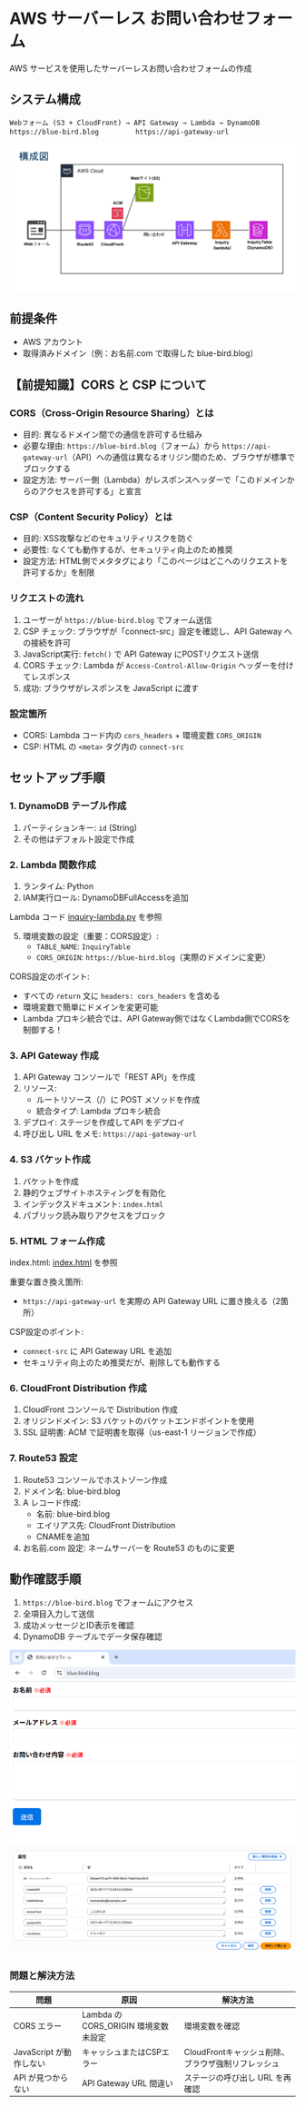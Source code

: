 # AWS サーバーレス お問い合わせフォーム

AWS サービスを使用したサーバーレスお問い合わせフォームの作成

## システム構成

```
Webフォーム (S3 + CloudFront) → API Gateway → Lambda → DynamoDB
https://blue-bird.blog         https://api-gateway-url
```
![alt text](images/arc.png)

## 前提条件

- AWS アカウント
- 取得済みドメイン（例：お名前.com で取得した blue-bird.blog）

## 【前提知識】CORS と CSP について

### CORS（Cross-Origin Resource Sharing）とは
- 目的: 異なるドメイン間での通信を許可する仕組み
- 必要な理由: `https://blue-bird.blog`（フォーム）から `https://api-gateway-url`（API）への通信は異なるオリジン間のため、ブラウザが標準でブロックする
- 設定方法: サーバー側（Lambda）がレスポンスヘッダーで「このドメインからのアクセスを許可する」と宣言

### CSP（Content Security Policy）とは
- 目的: XSS攻撃などのセキュリティリスクを防ぐ
- 必要性: なくても動作するが、セキュリティ向上のため推奨
- 設定方法: HTML側でメタタグにより「このページはどこへのリクエストを許可するか」を制限

### リクエストの流れ
1. ユーザーが `https://blue-bird.blog` でフォーム送信
2. CSP チェック: ブラウザが「connect-src」設定を確認し、API Gateway への接続を許可
3. JavaScript実行: `fetch()` で API Gateway にPOSTリクエスト送信
4. CORS チェック: Lambda が `Access-Control-Allow-Origin` ヘッダーを付けてレスポンス
5. 成功: ブラウザがレスポンスを JavaScript に渡す

### 設定箇所
- CORS: Lambda コード内の `cors_headers` + 環境変数 `CORS_ORIGIN`
- CSP: HTML の `<meta>` タグ内の `connect-src`


## セットアップ手順

### 1. DynamoDB テーブル作成

1. パーティションキー: `id` (String)
2. その他はデフォルト設定で作成

### 2. Lambda 関数作成

1. ランタイム: Python 
2. IAM実行ロール: DynamoDBFullAccessを追加

Lambda コード
[inquiry-lambda.py](https://github.com/sae-maruyama/inquiry-form/blob/c6c08c7054f8b4ad7e2b0aaaaea95fc0e267c617/inquiry-lambda.py) を参照

5. 環境変数の設定（重要：CORS設定）:
   - `TABLE_NAME`: `InquiryTable`
   - `CORS_ORIGIN`: `https://blue-bird.blog`（実際のドメインに変更）

CORS設定のポイント: 
- すべての `return` 文に `headers: cors_headers` を含める
- 環境変数で簡単にドメインを変更可能
- Lambda プロキシ統合では、API Gateway側ではなくLambda側でCORSを制御する！

### 3. API Gateway 作成

1. API Gateway コンソールで「REST API」を作成
2. リソース:
   - ルートリソース（/）に POST メソッドを作成
   - 統合タイプ: Lambda プロキシ統合
3. デプロイ: ステージを作成してAPI をデプロイ
4. 呼び出し URL をメモ: `https://api-gateway-url`

### 4. S3 バケット作成

1. バケットを作成
2. 静的ウェブサイトホスティングを有効化
3. インデックスドキュメント: `index.html`
4. パブリック読み取りアクセスをブロック

### 5. HTML フォーム作成

index.html:
[index.html](https://github.com/sae-maruyama/inquiry-form/blob/c6c08c7054f8b4ad7e2b0aaaaea95fc0e267c617/index.html) を参照

重要な置き換え箇所:
- `https://api-gateway-url` を実際の API Gateway URL に置き換える（2箇所）

CSP設定のポイント:
- `connect-src` に API Gateway URL を追加
- セキュリティ向上のため推奨だが、削除しても動作する

### 6. CloudFront Distribution 作成

1. CloudFront コンソールで Distribution 作成
2. オリジンドメイン: S3 バケットのバケットエンドポイントを使用
3. SSL 証明書: ACM で証明書を取得（us-east-1 リージョンで作成）

### 7. Route53 設定

1. Route53 コンソールでホストゾーン作成
2. ドメイン名: blue-bird.blog
3. A レコード作成:
   - 名前: blue-bird.blog
   - エイリアス先: CloudFront Distribution
   - CNAMEを追加
4. お名前.com 設定: ネームサーバーを Route53 のものに変更


## 動作確認手順
1. `https://blue-bird.blog` でフォームにアクセス
2. 全項目入力して送信
3. 成功メッセージとID表示を確認
4. DynamoDB テーブルでデータ保存確認

![alt text](images/form-image.png)
![alt text](images/dynamodb-table.png)

### 問題と解決方法

| 問題 | 原因 | 解決方法 |
|------|------|----------|
| CORS エラー | Lambda の CORS_ORIGIN 環境変数未設定 | 環境変数を確認 |
| JavaScript が動作しない | キャッシュまたはCSPエラー | CloudFrontキャッシュ削除、ブラウザ強制リフレッシュ |
| API が見つからない | API Gateway URL 間違い | ステージの呼び出し URL を再確認 |
